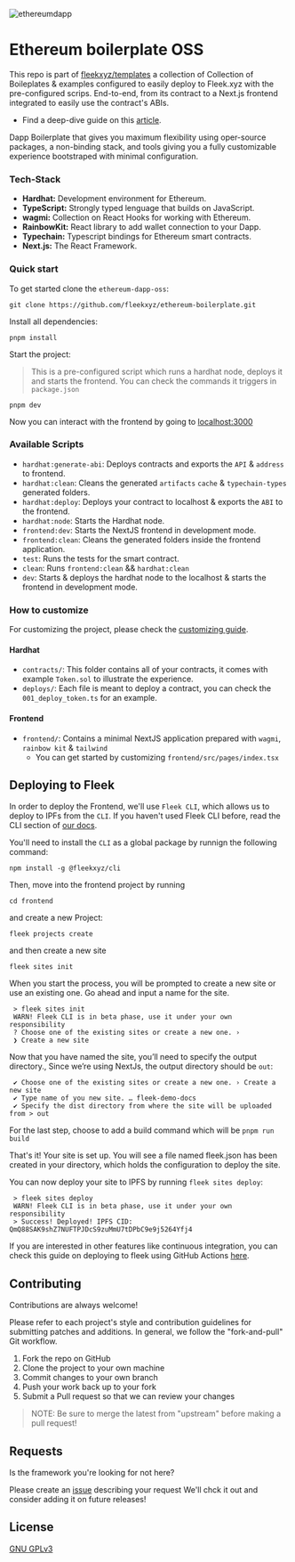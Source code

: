 ![ethereumdapp](https://user-images.githubusercontent.com/73345016/219379423-d5e96187-2152-4b2e-88dd-adc305d08f79.png)

# Ethereum boilerplate OSS

This repo is part of [fleekxyz/templates](https://github.com/fleekxyz/templates) a collection of Collection of Boileplates & examples configured to easily deploy to Fleek.xyz with the pre-configured scrips. End-to-end, from its contract to a Next.js frontend integrated to easily use the contract's ABIs.

- Find a deep-dive guide on this [article](https://blog.fleek.co/posts/ethereum-boilerplate-ipfs-nextjs).

Dapp Boilerplate that gives you maximum flexibility using oper-source packages, a non-binding stack, and tools giving you a fully customizable experience bootstraped with minimal configuration.

### Tech-Stack
- **Hardhat:** Development environment for Ethereum.
- **TypeScript:** Strongly typed lenguage that builds on JavaScript.
- **wagmi:** Collection on React Hooks for working with Ethereum.
- **RainbowKit:** React library to add wallet connection to your Dapp.
- **Typechain:** Typescript bindings for Ethereum smart contracts.
- **Next.js:** The React Framework.

### Quick start
To get started clone the `ethereum-dapp-oss`:

```
git clone https://github.com/fleekxyz/ethereum-boilerplate.git
```

Install all dependencies:

```
pnpm install
```

Start the project:

> This is a pre-configured script which runs a hardhat node, deploys it and starts the frontend.
> You can check the commands it triggers in `package.json`

```
pnpm dev
```

Now you can interact with the frontend by going to [localhost:3000](https://localhost:3030)

### Available Scripts
- `hardhat:generate-abi`: Deploys contracts and exports the `API` & `address` to frontend. 
- `hardhat:clean`: Cleans the generated `artifacts` `cache` & `typechain-types` generated folders.
- `hardhat:deploy`: Deploys your contract to localhost & exports the `ABI` to the frontend.
- `hardhat:node`: Starts the Hardhat node.
- `frontend:dev`: Starts the NextJS frontend in development mode.
- `frontend:clean`: Cleans the generated folders inside the frontend application.
- `test`: Runs the tests for the smart contract.
- `clean`: Runs `frontend:clean` && `hardhat:clean`
- `dev`: Starts & deploys the hardhat node to the localhost & starts the frontend in development mode.

### How to customize
For customizing the project, please check the [customizing guide](customize.md).

#### Hardhat
- `contracts/`: This folder contains all of your contracts, it comes with example `Token.sol` to illustrate the experience.
- `deploys/`: Each file is meant to deploy a contract, you can check the `001_deploy_token.ts` for an example.

#### Frontend
- `frontend/`: Contains a minimal NextJS application prepared with `wagmi`, `rainbow kit` & `tailwind`
  - You can get started by customizing `frontend/src/pages/index.tsx`

## Deploying to Fleek

In order to deploy the Frontend, we'll use `Fleek CLI`, which allows us to deploy to IPFs from the `CLI`. If you haven't used Fleek CLI before, read the CLI section of [our docs](https://docs.fleek.xyz/getting-started/cli/).

You'll need to install the `CLI` as a global package by runnign the following command:

```
npm install -g @fleekxyz/cli
```

Then, move into the frontend project by running
```
cd frontend
```

and create a new Project:
```
fleek projects create
```

and then create a new site
```
fleek sites init
```

When you start the process, you will be prompted to create a new site or use an existing one. Go ahead and input a name for the site.

```
 > fleek sites init
 WARN! Fleek CLI is in beta phase, use it under your own responsibility
 ? Choose one of the existing sites or create a new one. › 
 ❯ Create a new site
```

Now that you have named the site, you’ll need to specify the output directory., Since we’re using NextJs, the output directory should be `out`:
```
 ✔ Choose one of the existing sites or create a new one. › Create a new site
 ✔ Type name of you new site. … fleek-demo-docs
 ✔ Specify the dist directory from where the site will be uploaded from > out
``` 

For the last step, choose to add a build command which will be `pnpm run build`

That's it! Your site is set up. You will see a file named fleek.json has been created in your directory, which holds the configuration to deploy the site.

You can now deploy your site to IPFS by running `fleek sites deploy`:
```
 > fleek sites deploy
 WARN! Fleek CLI is in beta phase, use it under your own responsibility
 > Success! Deployed! IPFS CID: QmQ88SAK9shZ7NUFTPJDcS9zuMmU7tDPbC9e9j5264Yfj4
```

If you are interested in other features like continuous integration, you can check this guide on deploying to fleek using GitHub Actions [here](https://docs.fleek.xyz/services/sites/#continuous-integration-ci).

## Contributing

Contributions are always welcome!

Please refer to each project's style and contribution guidelines for submitting patches and additions. In general, we follow the "fork-and-pull" Git workflow.

1. Fork the repo on GitHub
2. Clone the project to your own machine
3. Commit changes to your own branch
4. Push your work back up to your fork
5. Submit a Pull request so that we can review your changes

> NOTE: Be sure to merge the latest from "upstream" before making a pull request!

## Requests

Is the framework you're looking for not here?

Please create an [issue](https://github.com/fleekxyz/templates/issues) describing your request We'll chck it out and consider adding it on future releases!

## License

[GNU GPLv3](https://choosealicense.com/licenses/gpl-3.0/)
